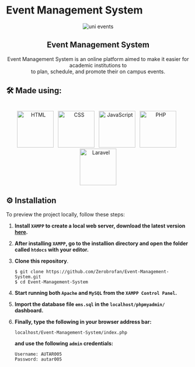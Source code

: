 # Event Management System

<div align="center">
  
  ![uni events](https://github.com/Zerobrofan/Event-Management-System/assets/100843256/49236bd5-4b05-4af5-b2e6-17e077a0533f)

  <h2 align="center">Event Management System</h2>

  Event Management System is an online platform aimed to make it easier for academic institutions to <br/> to plan, schedule, and promote their on campus events.

</div>

## :hammer_and_wrench: Made using:
<div align="center">
  <br>
  <img src="https://cdn.jsdelivr.net/gh/devicons/devicon/icons/html5/html5-original.svg" alt="HTML" width="100" height="100"/> &nbsp;
  <img src="https://cdn.jsdelivr.net/gh/devicons/devicon/icons/css3/css3-original.svg" alt="CSS" width="100" height="100"/> &nbsp;
  <img src="https://cdn.jsdelivr.net/gh/devicons/devicon/icons/javascript/javascript-original.svg" alt="JavaScript" width="100" height="100"/> &nbsp;
  <img src="https://cdn.jsdelivr.net/gh/devicons/devicon@latest/icons/php/php-original.svg" alt="PHP" width="100" height="100"/> &nbsp;
  <img src="https://cdn.jsdelivr.net/gh/devicons/devicon@latest/icons/laravel/laravel-original-wordmark.svg" alt="Laravel" width="100" height="100"/>
</div>

## ⚙ Installation
To preview the project locally, follow these steps:

1. **Install `XAMPP` to create a local web server, download the latest version [here](https://www.apachefriends.org/).**
2. **After installing `XAMPP`, go to the installion directory and open the folder called `htdocs` with your editor.**
3. **Clone this repository**.

   ```console
   $ git clone https://github.com/Zerobrofan/Event-Management-System.git
   $ cd Event-Management-System
   ```
4. **Start running both `Apache` and `MySQL` from the `XAMPP Control Panel`.**
5. **Import the database file `ems.sql` in the `localhost/phpmyadmin/` dashboard.**
6. **Finally, type the following in your browser address bar:**
   ```console
   localhost/Event-Management-System/index.php
   ```
   **and use the following `admin` credentials:**
   ```console
   Username: AUTAR005
   Password: autar005
   ```

